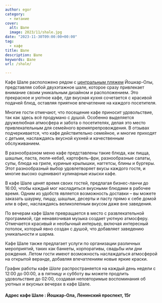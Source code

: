 ```yaml
---
author: egor
category:
  - питание
cover:
  alt: Шале
  image: 2023/11/shale.jpg
date: "2023-11-30T09:00:00+00:00"
tag:
  - кафе
title: Шале
description: Шале
keywords: Шале
url: /shale/

---
```

Кафе Шале расположено рядом с [центральным пляжем](/czentralnyj-plyazh-joshkar-oly/) Йошкар-Олы, представляя собой двухэтажное шале, которое сразу привлекает внимание своим уникальным дизайном и расположением. Это прекрасное и уютное кафе, где вкусная кухня сочетается с красивой подачей блюд, оставляя приятное впечатление на каждого посетителя.

Многие гости отмечают, что посещение кафе приносит удовольствие, так как здесь всё продумано с душой. Особенно выделяется дружелюбная атмосфера и забота о посетителях, делая это место привлекательным для семейного времяпрепровождения. В отзывах подчеркивается, что кафе действительно семейное, и многие приходят с детьми, наслаждаясь вкусной кухней и качественным обслуживанием.

В разнообразном меню кафе представлены такие блюда, как пицца, шашлык, паста, люля-кебаб, картофель-фри, разнообразные салаты, супы, блюда на гриле, куриные крылышки, наггетсы, блины и бургеры. Этот разнообразный выбор удовлетворяет вкусы каждого гостя, и многие высоко оценивают кулинарные изыски кафе.

В кафе Шале ценят время своих гостей, предлагая бизнес-ланчи до 16:00, чтобы каждый мог насладиться вкусными блюдами в рабочее время. Одним из удобств является возможность доставки – вы можете заказать шаурму, пиццу, шашлык, десерты и пасту прямо к себе домой или в офис, наслаждаясь великолепным вкусом даже вне заведения.

По вечерам кафе Шале превращается в место с развлекательной программой, где ненавязчивая музыка создает уютную атмосферу. Отмечается красивый и необычный интерьер, включая интересный потолок, который явно создан с душой, что добавляет заведению уникальности и шарма.

Кафе Шале также предлагает услуги по организации различных мероприятий, таких как банкеты, корпоративы, свадьбы или дни рождения. Летом гости имеют возможность наслаждаться атмосферой на открытой веранде, добавляя впечатлениям новые яркие краски.

График работы кафе _Шале_ распространяется на каждый день недели с 12:00 до 00:00, а в пятницу и субботу вы можете продлить удовольствие до 02:00, создавая неповторимые воспоминания об уютных и вкусных вечерах в кафе Шале.

#### Адрес кафе Шале : Йошкар-Ола, Ленинский проспект, 15г

